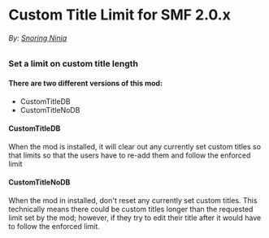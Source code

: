 Custom Title Limit for SMF 2.0.x
===
###### By: [Snoring Ninja](https://snoring.ninja)
### Set a limit on custom title length

#### There are two different versions of this mod:
* CustomTitleDB
* CustomTitleNoDB

#### CustomTitleDB
When the mod is installed, it will clear out any currently set custom titles so that limits so that the users have to re-add them and follow the enforced limit

#### CustomTitleNoDB
When the mod in installed, don't reset any currently set custom titles.  This technically means there could be custom titles longer than the requested limit set by the mod; however, if they try to edit their title after it would have to follow the enforced limit.
